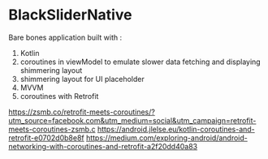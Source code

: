 # BlackSliderNative

Bare bones application built with :
  1. Kotlin
  2. coroutines in viewModel to emulate slower data fetching and displaying shimmering layout
  3. shimmering layout for UI placeholder
  4. MVVM
  5. coroutines with Retrofit
  
  
 https://zsmb.co/retrofit-meets-coroutines/?utm_source=facebook.com&utm_medium=social&utm_campaign=retrofit-meets-coroutines-zsmb.c
 https://android.jlelse.eu/kotlin-coroutines-and-retrofit-e0702d0b8e8f
 https://medium.com/exploring-android/android-networking-with-coroutines-and-retrofit-a2f20dd40a83

